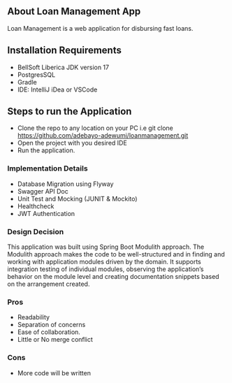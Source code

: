 ## About Loan Management App

Loan Management is a web application for disbursing fast loans.

## Installation Requirements
- BellSoft Liberica JDK version 17
- PostgresSQL
- Gradle
- IDE: IntelliJ iDea or VSCode

## Steps to run the Application
- Clone the repo to any location on your PC i.e git clone https://github.com/adebayo-adewumi/loanmanagement.git
- Open the project with you desired IDE
- Run the application.

### Implementation Details
- Database Migration using Flyway
- Swagger API Doc
- Unit Test and Mocking (JUNIT & Mockito)
- Healthcheck
- JWT Authentication

### Design Decision
This application was built using Spring Boot Modulith approach. 
The Modulith approach makes the code to be well-structured and in finding and working with application modules driven by the domain. It supports integration testing of individual modules, observing the application’s behavior on the module level and creating documentation snippets based on the arrangement created.

### Pros
- Readability
- Separation of concerns 
- Ease of collaboration.
- Little or No merge conflict

### Cons
- More code will be written

